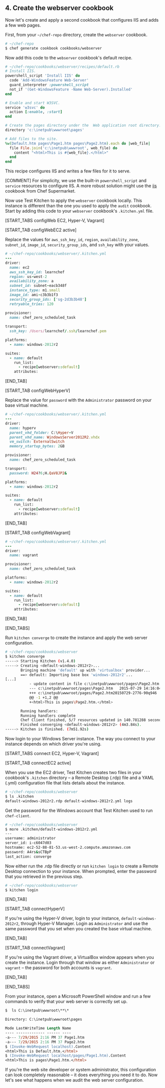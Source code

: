## 4. Create the webserver cookbook

Now let's create and apply a second cookbook that configures IIS and adds a few web pages.

First, from your <code class="file-path">~/chef-repo</code> directory, create the `webserver` cookbook.

```bash
# ~/chef-repo
$ chef generate cookbook cookbooks/webserver
```

Now add this code to the `webserver` cookbook's default recipe.

```ruby
# ~/chef-repo/cookbooks/webserver/recipes/default.rb
# Install IIS.
powershell_script 'Install IIS' do
  code 'Add-WindowsFeature Web-Server'
  guard_interpreter :powershell_script
  not_if '(Get-WindowsFeature -Name Web-Server).Installed'
end

# Enable and start W3SVC.
service 'w3svc' do
  action [:enable, :start]
end

# Create the pages directory under the  Web application root directory.
directory 'c:\inetpub\wwwroot\pages'

# Add files to the site.
%w(Default.htm pages\Page1.htm pages\Page2.htm).each do |web_file|
  file File.join('c:\inetpub\wwwroot', web_file) do
    content "<html>This is #{web_file}.</html>"
  end
end
```

This recipe configures IIS and writes a few files for it to serve.

[COMMENT] For simplicity, we use the built-in `powershell_script` and `service` resources to configure IIS. A more robust solution might use the [iis](https://supermarket.chef.io/cookbooks/iis) cookbook from Chef Supermarket.

Now use Test Kitchen to apply the `webserver` cookbook locally. This instance is different than the one you used to apply the `audit` cookbook. Start by adding this code to your `webserver` cookbook's <code class="file-path">.kitchen.yml</code> file.

[START_TABS configWeb EC2, Hyper-V, Vagrant]

[START_TAB configWebEC2 active]

Replace the values for `aws_ssh_key_id`, `region`, `availability_zone`, `subnet_id`, `image_id`, `security_group_ids`, and `ssh_key` with your values.

```ruby
# ~/chef-repo/cookbooks/webserver/.kitchen.yml
---
driver:
  name: ec2
  aws_ssh_key_id: learnchef
  region: us-west-2
  availability_zone: a
  subnet_id: subnet-eacb348f
  instance_type: m1.small
  image_id: ami-c3b3b1f3
  security_group_ids: ['sg-2d3b3b48']
  retryable_tries: 120

provisioner:
  name: chef_zero_scheduled_task
  
transport:
  ssh_key: /Users/learnchef/.ssh/learnchef.pem

platforms:
  - name: windows-2012r2

suites:
  - name: default
    run_list:
      - recipe[webserver::default]
    attributes:
```

[END_TAB]

[START_TAB configWebHyperV]

Replace the value for `password` with the `Administrator` password on your base virtual machine.

```ruby
# ~/chef-repo/cookbooks/webserver/.kitchen.yml
---
driver:
  name: hyperv
  parent_vhd_folder: C:\Hyper-V
  parent_vhd_name: WindowsServer2012R2.vhdx
  vm_switch: ExternalSwitch
  memory_startup_bytes: 2GB

provisioner:
  name: chef_zero_scheduled_task

transport:
  password: H24?6;H.QaV8JP2&

platforms:
  - name: windows-2012r2

suites:
  - name: default
    run_list:
      - recipe[webserver::default]
    attributes:
```

[END_TAB]

[START_TAB configWebVagrant]

```ruby
# ~/chef-repo/cookbooks/webserver/.kitchen.yml
---
driver:
  name: vagrant

provisioner:
  name: chef_zero_scheduled_task

platforms:
  - name: windows-2012r2

suites:
  - name: default
    run_list:
      - recipe[webserver::default]
    attributes:
```

[END_TAB]

[END_TABS]

Run `kitchen converge` to create the instance and apply the web server configuration.

```bash
# ~/chef-repo/cookbooks/webserver
$ kitchen converge
-----> Starting Kitchen (v1.4.0)
-----> Creating <default-windows-2012r2>...
       Bringing machine 'default' up with 'virtualbox' provider...
       ==> default: Importing base box 'windows-2012r2'...
[...]
           - update content in file c:\inetpub\wwwroot/pages\Page2.htm from none to 0c8f6e
           --- c:\inetpub\wwwroot/pages\Page2.htm	2015-07-29 14:16:04.000000000 +0000
           +++ c:\inetpub\wwwroot/pages/Page2.htm20150729-2776-90q946	2015-07-29 14:16:04.000000000 +0000
           @@ -1 +1,2 @@
           +<html>This is pages\Page2.htm.</html>

       Running handlers:
       Running handlers complete
       Chef Client finished, 5/7 resources updated in 140.781288 seconds
       Finished converging <default-windows-2012r2> (4m3.84s).
-----> Kitchen is finished. (7m51.92s)
```

Now login to your Windows Server instance. The way you connect to your instance depends on which driver you're using.

[START_TABS connect EC2, Hyper-V, Vagrant]

[START_TAB connectEC2 active]

When you use the EC2 driver, Test Kitchen creates two files in your cookbook's <code class="file-path">.kitchen</code> directory &ndash; a Remote Desktop (.rdp) file and a YAML (.yml) configuration file that lists details about the instance.

```bash
# ~/chef-repo/cookbooks/webserver
$ ls .kitchen
default-windows-2012r2.rdp default-windows-2012r2.yml logs
```

Get the password for the Windows account that Test Kitchen used to run `chef-client`.

```bash
# ~/chef-repo/cookbooks/webserver
$ more .kitchen/default-windows-2012r2.yml
---
username: administrator
server_id: i-c6047d03
hostname: ec2-52-88-81-53.us-west-2.compute.amazonaws.com
password: A4rs&sCTBpP
last_action: converge
```

Now either run the .rdp file directly or run `kitchen login` to create a Remote Desktop connection to your instance. When prompted, enter the password that you retrieved in the previous step.

```bash
# ~/chef-repo/cookbooks/webserver
$ kitchen login
```

[END_TAB]

[START_TAB connectHyperV]

If you're using the Hyper-V driver, login to your instance, `default-windows-2012r2`, through Hyper-V Manager. Login as `Administrator` and use the same password that you set when you created the base virtual machine.

[END_TAB]

[START_TAB connectVagrant]

If you're using the Vagrant driver, a VirtualBox window appears when you create the instance. Login through that window as either `Administrator` or `vagrant` &ndash; the password for both accounts is `vagrant`.

[END_TAB]

[END_TABS]


From your instance, open a Microsoft PowerShell window and run a few commands to verify that your web server is correctly set up.

```ps
$  ls C:\inetpub\wwwroot\**\*

Directory: C:\inetpub\wwwroot\pages

Mode LastWriteTime Length Name
---- ------------- ------ ----
-a--- 7/29/2015 2:16 PM 37 Page1.htm
-a--- 7/29/2015 2:16 PM 37 Page2.htm
$ (Invoke-WebRequest localhost).Content
<html>This is Default.htm.</html>
$ (Invoke-WebRequest localhost/pages/Page1.htm).Content
<html>This is pages\Page1.htm.</html>
```

If you're the web site developer or system administrator, this configuration can look completely reasonable &ndash; it does everything you need it to do. Now let's see what happens when we audit the web server configuration.

